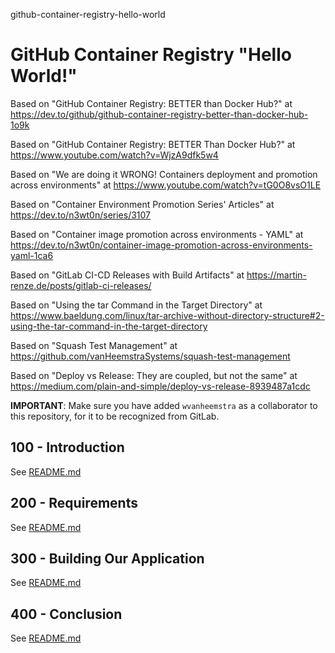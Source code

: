 github-container-registry-hello-world
# GitHub Container Registry "Hello World!"

Based on "GitHub Container Registry: BETTER than Docker Hub?" at https://dev.to/github/github-container-registry-better-than-docker-hub-1o9k

Based on "GitHub Container Registry: BETTER Than Docker Hub?" at https://www.youtube.com/watch?v=WjzA9dfk5w4

Based on "We are doing it WRONG! Containers deployment and promotion across environments" at https://www.youtube.com/watch?v=tG0O8vsO1LE

Based on "Container Environment Promotion Series' Articles" at https://dev.to/n3wt0n/series/3107

Based on "Container image promotion across environments - YAML" at https://dev.to/n3wt0n/container-image-promotion-across-environments-yaml-1ca6

Based on "GitLab CI-CD Releases with Build Artifacts" at https://martin-renze.de/posts/gitlab-ci-releases/

Based on "Using the tar Command in the Target Directory" at https://www.baeldung.com/linux/tar-archive-without-directory-structure#2-using-the-tar-command-in-the-target-directory

Based on "Squash Test Management" at https://github.com/vanHeemstraSystems/squash-test-management

Based on "Deploy vs Release: They are coupled, but not the same" at https://medium.com/plain-and-simple/deploy-vs-release-8939487a1cdc

**IMPORTANT**: Make sure you have added ```wvanheemstra``` as a collaborator to this repository, for it to be recognized from GitLab.

## 100 - Introduction

See [README.md](./100/README.md)

## 200 - Requirements

See [README.md](./200/README.md)

## 300 - Building Our Application

See [README.md](./300/README.md)

## 400 - Conclusion

See [README.md](./400/README.md)
